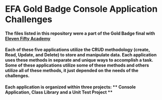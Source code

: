 # EFA Gold Badge Console Application Challenges

#### The files listed in this repository were a part of the Gold Badge final with [Eleven Fifty Academy](https://www.elevenfifty.org/)

#### Each of these five applications utilize the CRUD methodology (create, Read, Update, and Delete) to store and manipulate data. Each application uses these methods in separate and unique ways to accomplish a task. Some of these applications utilize some of these methods and others utilize all of these methods, it just depended on the needs of the challenges. 

#### Each application is organized within three projects: ** Console Application, Class Library and a Unit Test Project **
